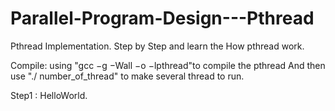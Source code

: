 # Parallel-Program-Design---Pthread

Pthread Implementation.
Step by Step and learn the How pthread work.

Compile:
using "gcc −g −Wall −o <execute> <source> −lpthread"to compile the pthread
And then use "./<execute> number_of_thread" to make several thread to run.

Step1 : HelloWorld.
